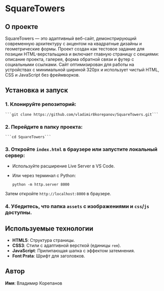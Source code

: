 # SquareTowers

## О проекте

SquareTowers — это адаптивный веб-сайт, демонстрирующий современную архитектуру с акцентом на квадратные дизайны и геометрические формы. Проект создан как тестовое задание для позиции HTML-верстальщика и включает главную страницу с секциями: описание проекта, галерея, форма обратной связи и футер с социальными ссылками. Сайт оптимизирован для работы на устройствах с минимальной шириной 320px и использует чистый HTML, CSS и JavaScript без фреймворков.

## Установка и запуск

### 1. Клонируйте репозиторий:
    
    ```git clone https://github.com/vladimir8korepanov/SquareTowers.git```

### 2. Перейдите в папку проекта:

    ```cd SquareTowers```

### 3. Откройте `index.html` в браузере или запустите локальный сервер:
- Используйте расширение Live Server в VS Code.
- Или через терминал с Python:

    ```python -m http.server 8000```

Затем откройте `http://localhost:8000` в браузере.
### 4. Убедитесь, что папка `assets` с изображениями и `css`/`js` доступны.

## Используемые технологии

- **HTML5**: Структура страницы.
- **CSS3**: Стили с адаптивной версткой (единицы `rem`).
- **JavaScript**: Прилипающая шапка с эффектом затемнения.
- **Font Prata**: Шрифт для заголовков.

## Автор

 **Имя**: Владимир Корепанов
